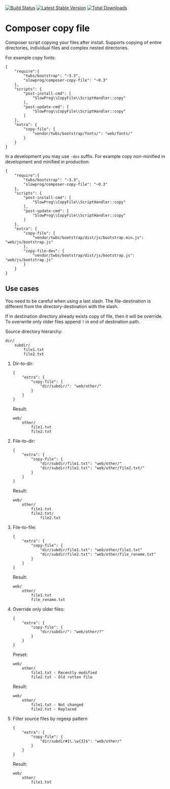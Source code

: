 [![Build Status](https://travis-ci.org/slowprog/CopyFile.svg?branch=master)](https://travis-ci.org/slowprog/CopyFile)
[![Latest Stable Version](https://poser.pugx.org/slowprog/composer-copy-file/version)](https://packagist.org/packages/slowprog/composer-copy-file)
[![Total Downloads](https://poser.pugx.org/slowprog/composer-copy-file/downloads)](https://packagist.org/packages/slowprog/composer-copy-file)

# Composer copy file

Composer script copying your files after install. Supports copying of entire directories, individual files and complex nested directories.

For example copy fonts:

```
{
    "require":{
        "twbs/bootstrap": "~3.3",
        "slowprog/composer-copy-file": "~0.3"
    },
    "scripts": {
        "post-install-cmd": [
            "SlowProg\\CopyFile\\ScriptHandler::copy"
        ],
        "post-update-cmd": [
            "SlowProg\\CopyFile\\ScriptHandler::copy"
        ]
    },
    "extra": {
        "copy-file": {
            "vendor/twbs/bootstrap/fonts/": "web/fonts/"
        }
    }
}
```

In a development you may use `-dev` suffix. For example copy non-minified in development and minified in production:

```
{
    "require":{
        "twbs/bootstrap": "~3.3",
        "slowprog/composer-copy-file": "~0.3"
    },
    "scripts": {
        "post-install-cmd": [
            "SlowProg\\CopyFile\\ScriptHandler::copy"
        ],
        "post-update-cmd": [
            "SlowProg\\CopyFile\\ScriptHandler::copy"
        ]
    },
    "extra": {
        "copy-file": {
            "vendor/twbs/bootstrap/dist/js/bootstrap.min.js": "web/js/bootstrap.js"
        },
        "copy-file-dev": {
            "vendor/twbs/bootstrap/dist/js/bootstrap.js": "web/js/bootstrap.js"
        }
    }
}
```

## Use cases

You need to be careful when using a last slash. The file-destination is different from the directory-destination with the slash.

If in destination directory already exists copy of file, then it will be override. To overwrite only older files append `?` in end of destination path.

Source directory hierarchy:

```
dir/
    subdir/
        file1.txt
        file2.txt
```

1. Dir-to-dir:

    ```
    {
        "extra": {
            "copy-file": {
                "dir/subdir/": "web/other/"
            }
        }
    }
    ```

    Result:

    ```
    web/
        other/
            file1.txt
            file2.txt
    ```

2. File-to-dir:

    ```
    {
        "extra": {
            "copy-file": {
                "dir/subdir/file1.txt": "web/other/"
                "dir/subdir/file2.txt": "web/other/file2.txt/"
            }
        }
    }
    ```

    Result:

    ```
    web/
        other/
            file1.txt
            file2.txt/
                file2.txt
    ```

3. File-to-file:

    ```
    {
        "extra": {
            "copy-file": {
                "dir/subdir/file1.txt": "web/other/file1.txt"
                "dir/subdir/file2.txt": "web/other/file_rename.txt"
            }
        }
    }
    ```

    Result:

    ```
    web/
        other/
            file1.txt
            file_rename.txt
    ```

4. Override only older files:

    ```
    {
        "extra": {
            "copy-file": {
                "dir/subdir/": "web/other/?"
            }
        }
    }
    ```
    
    Preset:
    
    ```
    web/
        other/
            file1.txt - Recently modified
            file2.txt - Old rotten file
    ```
    
    Result:

    ```
    web/
        other/
            file1.txt - Not changed
            file2.txt - Replaced
    ```
    
5. Filter source files by regexp pattern

    ```
    {
        "extra": {
            "copy-file": {
                "dir/subdir#1\.\w{3}$": "web/other/"
            }
        }
    }
    ```

    Result:

    ```
    web/
        other/
            file1.txt
    ```
